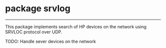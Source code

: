 # package srvlog

***
This package implements search of HP devices on the network using SRVLOC protocol over UDP.


TODO:
Handle sever devices on the network
